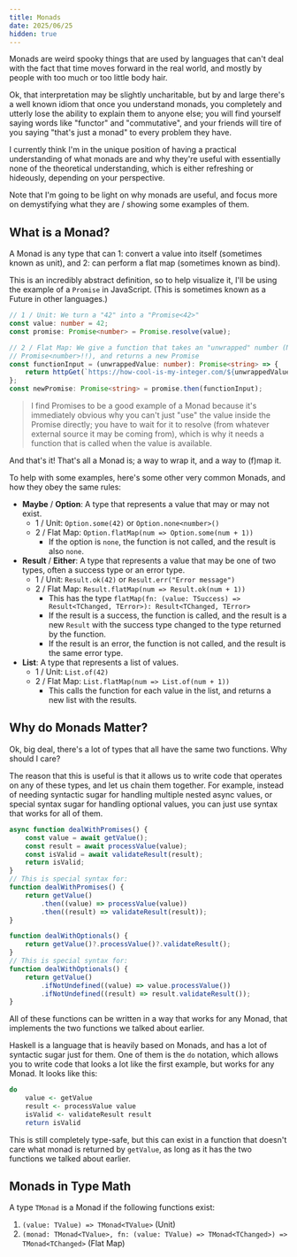 ```yaml
---
title: Monads
date: 2025/06/25
hidden: true
---
```


Monads are weird spooky things that are used by languages that can't deal with
the fact that time moves forward in the real world, and mostly by people with
too much or too little body hair.

Ok, that interpretation may be slightly uncharitable, but by and large there's a
well known idiom that once you understand monads, you completely and utterly
lose the ability to explain them to anyone else; you will find yourself saying
words like "functor" and "commutative", and your friends will tire of you saying
"that's just a monad" to every problem they have.

I currently think I'm in the unique position of having a practical understanding
of what monads are and why they're useful with essentially none of the
theoretical understanding, which is either refreshing or hideously, depending on
your perspective.

Note that I'm going to be light on why monads are useful, and focus more on
demystifying what they are / showing some examples of them.

## What is a Monad?

A Monad is any type that can 1: convert a value into itself (sometimes known as
unit), and 2: can perform a flat map (sometimes known as bind).

This is an incredibly abstract definition, so to help visualize it, I'll be
using the example of a `Promise` in JavaScript. (This is sometimes known as a
Future in other languages.)

```ts
// 1 / Unit: We turn a "42" into a "Promise<42>"
const value: number = 42;
const promise: Promise<number> = Promise.resolve(value);

// 2 / Flat Map: We give a function that takes an "unwrapped" number (NOT a
// Promise<number>!!), and returns a new Promise
const functionInput = (unwrappedValue: number): Promise<string> => {
    return httpGet(`https://how-cool-is-my-integer.com/${unwrappedValue}`);
};
const newPromise: Promise<string> = promise.then(functionInput);
```

> I find Promises to be a good example of a Monad because it's immediately obvious why you can't just "use" the value inside the Promise directly; you have to wait for it to resolve (from whatever external source it may be coming from), which is why it needs a function that is called when the value is available.

And that's it! That's all a Monad is; a way to wrap it, and a way to (f)map it.

To help with some examples, here's some other very common Monads, and how they obey the same rules:

- **Maybe** / **Option**: A type that represents a value that may or may not exist.
    - 1 / Unit: `Option.some(42)` or `Option.none<number>()`
    - 2 / Flat Map: `Option.flatMap(num => Option.some(num + 1))`
        - If the option is `none`, the function is not called, and the result is also `none`.
- **Result** / **Either**: A type that represents a value that may be one of two types, often a success type or an error type.
    - 1 / Unit: `Result.ok(42)` or `Result.err("Error message")`
    - 2 / Flat Map: `Result.flatMap(num => Result.ok(num + 1))`
        - This has the type `flatMap(fn: (value: TSuccess) => Result<TChanged, TError>): Result<TChanged, TError>`
        - If the result is a success, the function is called, and the result is a new `Result` with the success type changed to the type returned by the function.
        - If the result is an error, the function is not called, and the result is the same error type.
- **List**: A type that represents a list of values.
    - 1 / Unit: `List.of(42)`
    - 2 / Flat Map: `List.flatMap(num => List.of(num + 1))`
        - This calls the function for each value in the list, and returns a new list with the results.

## Why do Monads Matter?

Ok, big deal, there's a lot of types that all have the same two functions. Why
should I care?

The reason that this is useful is that it allows us to write code that operates
on any of these types, and let us chain them together. For example, instead of needing syntactic sugar for handling multiple nested async values, or special syntax sugar for handling optional values, you can just use syntax that works for all of them.

```ts
async function dealWithPromises() {
    const value = await getValue();
    const result = await processValue(value);
    const isValid = await validateResult(result);
    return isValid;
}
// This is special syntax for:
function dealWithPromises() {
    return getValue()
        .then((value) => processValue(value))
        .then((result) => validateResult(result));
}

function dealWithOptionals() {
    return getValue()?.processValue()?.validateResult();
}
// This is special syntax for:
function dealWithOptionals() {
    return getValue()
        .ifNotUndefined((value) => value.processValue())
        .ifNotUndefined((result) => result.validateResult());
}
```

All of these functions can be written in a way that works for any Monad, that
implements the two functions we talked about earlier.

Haskell is a language that is heavily based on Monads, and has a lot of syntactic sugar just for them. One of them is the `do` notation, which allows you to write code that looks a lot like the first example, but works for any Monad. It looks like this:

```haskell
do
	value <- getValue
	result <- processValue value
	isValid <- validateResult result
	return isValid
```

This is still completely type-safe, but this can exist in a function that doesn't care what monad is returned by `getValue`, as long as it has the two functions we talked about earlier.

## Monads in Type Math

A type `TMonad` is a Monad if the following functions exist:

1. `(value: TValue) => TMonad<TValue>` (Unit)
2. `(monad: TMonad<TValue>, fn: (value: TValue) => TMonad<TChanged>) => TMonad<TChanged>` (Flat Map)
